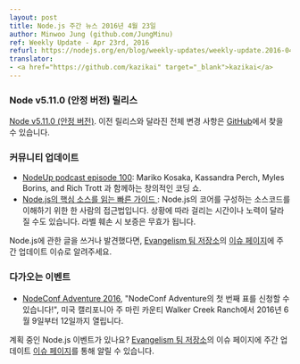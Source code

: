```yaml
---
layout: post
title: Node.js 주간 뉴스 2016년 4월 23일
author: Minwoo Jung (github.com/JungMinu)
ref: Weekly Update - Apr 23rd, 2016
refurl: https://nodejs.org/en/blog/weekly-updates/weekly-update.2016-04-23/
translator:
- <a href="https://github.com/kazikai" target="_blank">kazikai</a>
---
```



<!--### Node v5.11.0 (Stable) Release-->
### Node v5.11.0 (안정 버전) 릴리스
<!--[Node v5.11.0 (Stable)](https://nodejs.org/en/blog/release/v5.11.0/). Complete changelog from previous releases can be found [on GitHub](https://github.com/nodejs/node/blob/master/CHANGELOG.md).-->
[Node v5.11.0 (안정 버전)](https://nodejs.org/en/blog/release/v5.11.0/). 이전 릴리스와 달라진 전체 변경 사항은 [GitHub](https://github.com/nodejs/node/blob/master/CHANGELOG.md)에서 찾을 수 있습니다.

<!--### Community Updates-->
### 커뮤니티 업데이트

<!-- * [NodeUp podcast episode 100](http://nodeup.com/onehundred): A Creative Coding Show with Mariko Kosaka, Kassandra Perch, Myles Borins, and Rich Trott.-->
<!-- * [A Quick Guide To Reading Node.js Core Source](https://medium.com/@Trott/a-quick-guide-to-reading-node-js-core-source-c968d83e4194#.mmontrmvg): One person's approach to understanding the source code that makes up Node.js core. "Your mileage may vary. Warranty void if seal is broken."
-->
* [NodeUp podcast episode 100](http://nodeup.com/onehundred): Mariko Kosaka, Kassandra Perch, Myles Borins, and Rich Trott 과 함께하는 창의적인 코딩 쇼.
* [Node.js의 핵심 소스를 읽는 빠른 가이드 ](https://medium.com/@Trott/a-quick-guide-to-reading-node-js-core-source-c968d83e4194#.mmontrmvg): Node.js의 코어를 구성하는 소스코드를 이해하기 위한 한 사람의 접근법입니다. 상황에 따라 걸리는 시간이나 노력이 달라질 수도 있습니다. 라벨 훼손 시 보증은 무효가 됩니다.

<!-- If you have spotted or written something about Node.js, do come over to our [Evangelism team repo(https://github.com/nodejs/evangelism) and suggest it on the [Issues page](https://github.com/nodejs/evangelism/issues), specifically the Weekly Updates issue.-->
Node.js에 관한 글을 쓰거나 발견했다면, [Evangelism 팀 저장소](https://github.com/nodejs/evangelism)의 [이슈 페이지](https://github.com/nodejs/evangelism/issues)에 주간 업데이트 이슈로 알려주세요.


<!--### Upcoming Events-->
### 다가오는 이벤트

<!-- * [NodeConf Adventure 2016](https://ti.to/nodeconf/adventure-2016), "First batch of NodeConf Adventure tickets are up!", June 9th–12th, 2016 - Walker Creek Ranch, Marin, CA, USA-->
* [NodeConf Adventure 2016](https://ti.to/nodeconf/adventure-2016), "NodeConf Adventure의 첫 번째 표를 신청할 수 있습니다!", 미국 캘리포니아 주 마린 카운티 Walker Creek Ranch에서 2016년 6월 9일부터 12일까지 열립니다.

<!--Have an event about Node.js coming up? You can put your events here through the [Evangelism team repo](https://github.com/nodejs/evangelism) and announce it in the [Issues page](https://github.com/nodejs/evangelism/issues), specifically the Weekly Updates issue.-->
계획 중인 Node.js 이벤트가 있나요? [Evangelism 팀 저장소](https://github.com/nodejs/evangelism)의 이슈 페이지에 주간 업데이트 [이슈 페이지](https://github.com/nodejs/evangelism/issues)를 통해 알릴 수 있습니다.

